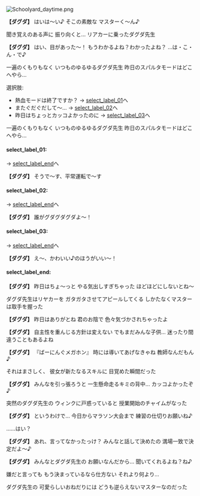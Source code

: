 
![Schoolyard_daytime.png](../images/backgrounds/Schoolyard_daytime.png)

**【ダグダ】**
はいは～い♪
そこの素敵な
マスターく～ん♪

聞き覚えのある声に
振り向くと…
リアカーに乗ったダグダ先生

**【ダグダ】**
はい、目があった～！
もうわかるよね？わかったよね？
…は・こ・ん・で♪

一遍のくもりもなく
いつものゆるゆるダグダ先生
昨日のスパルタモードはどこへやら…

選択肢:
- 熱血モードは終了ですか？ → [select_label_01](#select_label_01)へ
- またぐだぐだして～… → [select_label_02](#select_label_02)へ
- 昨日はちょっとカッコよかったのに → [select_label_03](#select_label_03)へ

一遍のくもりもなく
いつものゆるゆるダグダ先生
昨日のスパルタモードはどこへやら…

#### select_label_01:
 → [select_label_end](#select_label_end)へ

**【ダグダ】**
そうで～す、平常運転で～す

#### select_label_02:
 → [select_label_end](#select_label_end)へ

**【ダグダ】**
誰がグダグダグダよ～！

#### select_label_03:
 → [select_label_end](#select_label_end)へ

**【ダグダ】**
え～、かわいい♪のほうがいい～！

#### select_label_end:

**【ダグダ】**
昨日はちょ～っと
やる気出しすぎちゃった
ほどほどにしないとね～

ダグダ先生はリヤカーを
ガタガタさせてアピールしてくる
しかたなくマスターは取手を握った

**【ダグダ】**
昨日はありがとね
君のお陰で
色々気づかされちゃったよ

**【ダグダ】**
自主性を重んじる方針は変えない
でもまだみんな子供…
迷ったり間違うこともあるよね

**【ダグダ】**
『ばーにんぐメガホン』
時には導いてあげなきゃね
教師なんだもん♪

それはまさしく、
彼女が新たなるスキルに
目覚めた瞬間だった

**【ダグダ】**
みんなを引っ張ろうと
一生懸命走るキミの背中…
カッコよかったぞ♪

突然のダグダ先生の
ウィンクに戸惑っていると
授業開始のチャイムがなった

**【ダグダ】**
というわけで…
今日からマラソン大会まで
練習の仕切りお願いね♪

……はい？

**【ダグダ】**
あれ、言ってなかったっけ？
みんなと話して決めたの
満場一致で決定だよ～♪

**【ダグダ】**
みんなとダグダ先生の
お願いなんだから…
聞いてくれるよね？ね♪

嫌だと言っても
もう決まっているなら仕方ない
それより何より…

ダグダ先生の
可愛らしいおねだりには
どうも逆らえないマスターなのだった
